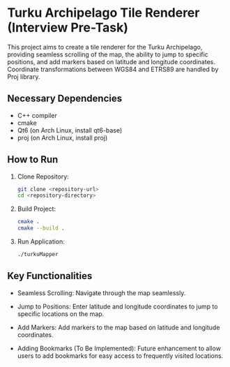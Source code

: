 # Turku Archipelago Tile Renderer (Interview Pre-Task)

This project aims to create a tile renderer for the Turku Archipelago, providing seamless scrolling of the map, the ability to jump to specific positions, and add markers based on latitude and longitude coordinates. Coordinate transformations between WGS84 and ETRS89 are handled by Proj library.

## Necessary Dependencies

- C++ compiler
- cmake
- Qt6 (on Arch Linux, install qt6-base)
- proj (on Arch Linux, install proj)

## How to Run

1. Clone Repository:
    ```bash
    git clone <repository-url>
    cd <repository-directory>
    ```

2. Build Project:
    ```bash
    cmake .
    cmake --build .
    ```

3. Run Application:
    ```bash
    ./turkuMapper
    ```

## Key Functionalities

- Seamless Scrolling: Navigate through the map seamlessly.
   
- Jump to Positions: Enter latitude and longitude coordinates to jump to specific locations on the map.

- Add Markers: Add markers to the map based on latitude and longitude coordinates.

- Adding Bookmarks (To Be Implemented): Future enhancement to allow users to add bookmarks for easy access to frequently visited locations.
